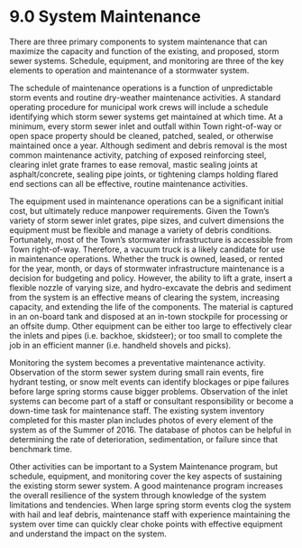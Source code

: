 9.0 System Maintenance
======================

There are three primary components to system maintenance that can
maximize the capacity and function of the existing, and proposed, storm
sewer systems. Schedule, equipment, and monitoring are three of the key
elements to operation and maintenance of a stormwater system.

The schedule of maintenance operations is a function of unpredictable
storm events and routine dry-weather maintenance activities. A standard
operating procedure for municipal work crews will include a schedule
identifying which storm sewer systems get maintained at which time. At a
minimum, every storm sewer inlet and outfall within Town right-of-way or
open space property should be cleaned, patched, sealed, or otherwise
maintained once a year. Although sediment and debris removal is the most
common maintenance activity, patching of exposed reinforcing steel,
clearing inlet grate frames to ease removal, mastic sealing joints at
asphalt/concrete, sealing pipe joints, or tightening clamps holding
flared end sections can all be effective, routine maintenance
activities.

The equipment used in maintenance operations can be a significant
initial cost, but ultimately reduce manpower requirements. Given the
Town’s variety of storm sewer inlet grates, pipe sizes, and culvert
dimensions the equipment must be flexible and manage a variety of debris
conditions. Fortunately, most of the Town’s stormwater infrastructure is
accessible from Town right-of-way. Therefore, a vacuum truck is a likely
candidate for use in maintenance operations. Whether the truck is owned,
leased, or rented for the year, month, or days of stormwater
infrastructure maintenance is a decision for budgeting and policy.
However, the ability to lift a grate, insert a flexible nozzle of
varying size, and hydro-excavate the debris and sediment from the system
is an effective means of clearing the system, increasing capacity, and
extending the life of the components. The material is captured in an
on-board tank and disposed at an in-town stockpile for processing or an
offsite dump. Other equipment can be either too large to effectively
clear the inlets and pipes (i.e. backhoe, skidsteer); or too small to
complete the job in an efficient manner (i.e. handheld shovels and
picks).

Monitoring the system becomes a preventative maintenance activity.
Observation of the storm sewer system during small rain events, fire
hydrant testing, or snow melt events can identify blockages or pipe
failures before large spring storms cause bigger problems. Observation
of the inlet systems can become part of a staff or consultant
responsibility or become a down-time task for maintenance staff. The
existing system inventory completed for this master plan includes photos
of every element of the system as of the Summer of 2016. The database of
photos can be helpful in determining the rate of deterioration,
sedimentation, or failure since that benchmark time.

Other activities can be important to a System Maintenance program, but
schedule, equipment, and monitoring cover the key aspects of sustaining
the existing storm sewer system. A good maintenance program increases
the overall resilience of the system through knowledge of the system
limitations and tendencies. When large spring storm events clog the
system with hail and leaf debris, maintenance staff with experience
maintaining the system over time can quickly clear choke points with
effective equipment and understand the impact on the system.